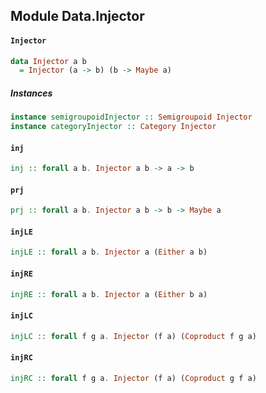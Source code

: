 ## Module Data.Injector

#### `Injector`

``` purescript
data Injector a b
  = Injector (a -> b) (b -> Maybe a)
```

##### Instances
``` purescript
instance semigroupoidInjector :: Semigroupoid Injector
instance categoryInjector :: Category Injector
```

#### `inj`

``` purescript
inj :: forall a b. Injector a b -> a -> b
```

#### `prj`

``` purescript
prj :: forall a b. Injector a b -> b -> Maybe a
```

#### `injLE`

``` purescript
injLE :: forall a b. Injector a (Either a b)
```

#### `injRE`

``` purescript
injRE :: forall a b. Injector a (Either b a)
```

#### `injLC`

``` purescript
injLC :: forall f g a. Injector (f a) (Coproduct f g a)
```

#### `injRC`

``` purescript
injRC :: forall f g a. Injector (f a) (Coproduct g f a)
```


